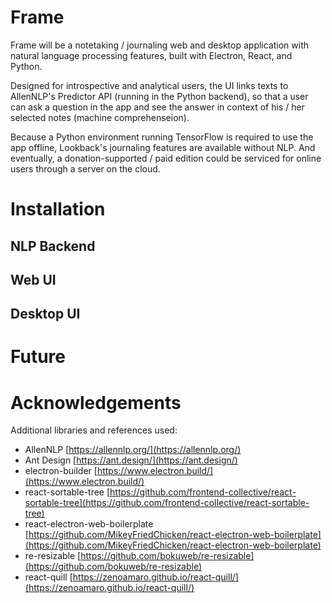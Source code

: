 # Frame

Frame will be a notetaking / journaling web and desktop application with natural language processing features, built with Electron, React, and Python.

Designed for introspective and analytical users, the UI links texts to AllenNLP's Predictor API (running in the Python backend), so that a user can ask a question in the app and see the answer in context of his / her selected notes (machine comprehenseion). 

Because a Python environment running TensorFlow is required to use the app offline, Lookback's journaling features are available without NLP. And eventually, a donation-supported / paid edition could be serviced for online users through a server on the cloud.

# Installation

## NLP Backend

## Web UI

## Desktop UI

# Future

# Acknowledgements

Additional libraries and references used:

- AllenNLP [https://allennlp.org/](https://allennlp.org/)
- Ant Design [https://ant.design/](https://ant.design/)
- electron-builder [https://www.electron.build/](https://www.electron.build/)
- react-sortable-tree [https://github.com/frontend-collective/react-sortable-tree](https://github.com/frontend-collective/react-sortable-tree)
- react-electron-web-boilerplate [https://github.com/MikeyFriedChicken/react-electron-web-boilerplate](https://github.com/MikeyFriedChicken/react-electron-web-boilerplate)
- re-resizable [https://github.com/bokuweb/re-resizable](https://github.com/bokuweb/re-resizable)
- react-quill [https://zenoamaro.github.io/react-quill/](https://zenoamaro.github.io/react-quill/)